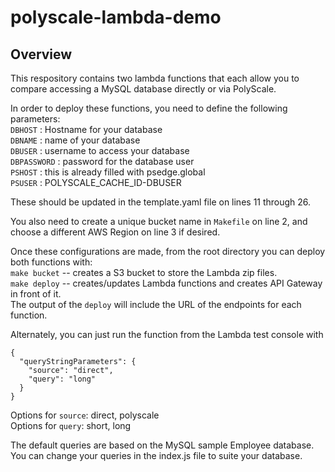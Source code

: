 # polyscale-lambda-demo

## Overview
This respository contains two lambda functions that each allow you to compare accessing a MySQL database directly or via PolyScale.

In order to deploy these functions, you need to define the following parameters:  
`DBHOST` : Hostname for your database  
`DBNAME` : name of your database  
`DBUSER` : username to access your database  
`DBPASSWORD` : password for the database user  
`PSHOST` : this is already filled with psedge.global  
`PSUSER` : POLYSCALE_CACHE_ID-DBUSER  

These should be updated in the template.yaml file on lines 11 through 26.

You also need to create a unique bucket name in `Makefile` on line 2, and choose a different AWS Region on line 3 if desired.

Once these configurations are made, from the root directory you can deploy both functions with:  
`make bucket` -- creates a S3 bucket to store the Lambda zip files.  
`make deploy` -- creates/updates Lambda functions and creates API Gateway in front of it.  
The output of the `deploy` will include the URL of the endpoints for each function. 

Alternately, you can just run the function from the Lambda test console with  
```
{
  "queryStringParameters": {
    "source": "direct",
    "query": "long"
  }
}
```  

Options for `source`: direct, polyscale  
Options for `query`: short, long  

The default queries are based on the MySQL sample Employee database. You can change your queries in the index.js file to suite your database.
